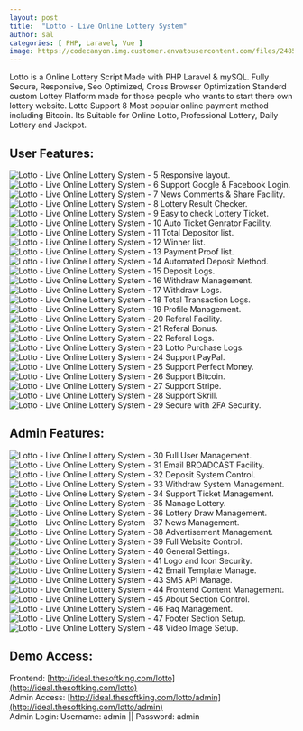 ```yaml
---
layout: post
title:  "Lotto - Live Online Lottery System"
author: sal
categories: [ PHP, Laravel, Vue ]
image: https://codecanyon.img.customer.envatousercontent.com/files/248557479/229LoKc.jpg?auto=compress%2Cformat&fit=crop&crop=top&max-h=8000&max-w=590&s=f0b081506d1d3f33df2a31152cb3f9a8
---
```

Lotto is a Online Lottery Script Made with PHP Laravel & mySQL. Fully Secure, Responsive, Seo Optimized, Cross Browser Optimization Standerd custom Lottey Platform made for those people who wants to start there own lottery website. Lotto Support 8 Most popular online payment method including Bitcoin. Its Suitable for Online Lotto, Professional Lottery, Daily Lottery and Jackpot.  

## User Features:

![Lotto - Live Online Lottery System - 5](https://camo.envatousercontent.com/fcc6b6412e690148be3fc827e680053f9753a503/687474703a2f2f746865736f66746b696e672e636f6d2f622d706f696e742e706e67) Responsive layout.  
![Lotto - Live Online Lottery System - 6](https://camo.envatousercontent.com/fcc6b6412e690148be3fc827e680053f9753a503/687474703a2f2f746865736f66746b696e672e636f6d2f622d706f696e742e706e67) Support Google & Facebook Login.  
![Lotto - Live Online Lottery System - 7](https://camo.envatousercontent.com/fcc6b6412e690148be3fc827e680053f9753a503/687474703a2f2f746865736f66746b696e672e636f6d2f622d706f696e742e706e67) News Comments & Share Facility.  
![Lotto - Live Online Lottery System - 8](https://camo.envatousercontent.com/fcc6b6412e690148be3fc827e680053f9753a503/687474703a2f2f746865736f66746b696e672e636f6d2f622d706f696e742e706e67) Lottery Result Checker.  
![Lotto - Live Online Lottery System - 9](https://camo.envatousercontent.com/fcc6b6412e690148be3fc827e680053f9753a503/687474703a2f2f746865736f66746b696e672e636f6d2f622d706f696e742e706e67) Easy to check Lottery Ticket.  
![Lotto - Live Online Lottery System - 10](https://camo.envatousercontent.com/fcc6b6412e690148be3fc827e680053f9753a503/687474703a2f2f746865736f66746b696e672e636f6d2f622d706f696e742e706e67) Auto Ticket Genrator Facility.  
![Lotto - Live Online Lottery System - 11](https://camo.envatousercontent.com/fcc6b6412e690148be3fc827e680053f9753a503/687474703a2f2f746865736f66746b696e672e636f6d2f622d706f696e742e706e67) Total Depositor list.  
![Lotto - Live Online Lottery System - 12](https://camo.envatousercontent.com/fcc6b6412e690148be3fc827e680053f9753a503/687474703a2f2f746865736f66746b696e672e636f6d2f622d706f696e742e706e67) Winner list.  
![Lotto - Live Online Lottery System - 13](https://camo.envatousercontent.com/fcc6b6412e690148be3fc827e680053f9753a503/687474703a2f2f746865736f66746b696e672e636f6d2f622d706f696e742e706e67) Payment Proof list.  
![Lotto - Live Online Lottery System - 14](https://camo.envatousercontent.com/fcc6b6412e690148be3fc827e680053f9753a503/687474703a2f2f746865736f66746b696e672e636f6d2f622d706f696e742e706e67) Automated Deposit Method.  
![Lotto - Live Online Lottery System - 15](https://camo.envatousercontent.com/fcc6b6412e690148be3fc827e680053f9753a503/687474703a2f2f746865736f66746b696e672e636f6d2f622d706f696e742e706e67) Deposit Logs.  
![Lotto - Live Online Lottery System - 16](https://camo.envatousercontent.com/fcc6b6412e690148be3fc827e680053f9753a503/687474703a2f2f746865736f66746b696e672e636f6d2f622d706f696e742e706e67) Withdraw Management.  
![Lotto - Live Online Lottery System - 17](https://camo.envatousercontent.com/fcc6b6412e690148be3fc827e680053f9753a503/687474703a2f2f746865736f66746b696e672e636f6d2f622d706f696e742e706e67) Withdraw Logs.  
![Lotto - Live Online Lottery System - 18](https://camo.envatousercontent.com/fcc6b6412e690148be3fc827e680053f9753a503/687474703a2f2f746865736f66746b696e672e636f6d2f622d706f696e742e706e67) Total Transaction Logs.  
![Lotto - Live Online Lottery System - 19](https://camo.envatousercontent.com/fcc6b6412e690148be3fc827e680053f9753a503/687474703a2f2f746865736f66746b696e672e636f6d2f622d706f696e742e706e67) Profile Management.  
![Lotto - Live Online Lottery System - 20](https://camo.envatousercontent.com/fcc6b6412e690148be3fc827e680053f9753a503/687474703a2f2f746865736f66746b696e672e636f6d2f622d706f696e742e706e67) Referal Facility.  
![Lotto - Live Online Lottery System - 21](https://camo.envatousercontent.com/fcc6b6412e690148be3fc827e680053f9753a503/687474703a2f2f746865736f66746b696e672e636f6d2f622d706f696e742e706e67) Referal Bonus.  
![Lotto - Live Online Lottery System - 22](https://camo.envatousercontent.com/fcc6b6412e690148be3fc827e680053f9753a503/687474703a2f2f746865736f66746b696e672e636f6d2f622d706f696e742e706e67) Referal Logs.  
![Lotto - Live Online Lottery System - 23](https://camo.envatousercontent.com/fcc6b6412e690148be3fc827e680053f9753a503/687474703a2f2f746865736f66746b696e672e636f6d2f622d706f696e742e706e67) Lotto Purchase Logs.  
![Lotto - Live Online Lottery System - 24](https://camo.envatousercontent.com/fcc6b6412e690148be3fc827e680053f9753a503/687474703a2f2f746865736f66746b696e672e636f6d2f622d706f696e742e706e67) Support PayPal.  
![Lotto - Live Online Lottery System - 25](https://camo.envatousercontent.com/fcc6b6412e690148be3fc827e680053f9753a503/687474703a2f2f746865736f66746b696e672e636f6d2f622d706f696e742e706e67) Support Perfect Money.  
![Lotto - Live Online Lottery System - 26](https://camo.envatousercontent.com/fcc6b6412e690148be3fc827e680053f9753a503/687474703a2f2f746865736f66746b696e672e636f6d2f622d706f696e742e706e67) Support Bitcoin.  
![Lotto - Live Online Lottery System - 27](https://camo.envatousercontent.com/fcc6b6412e690148be3fc827e680053f9753a503/687474703a2f2f746865736f66746b696e672e636f6d2f622d706f696e742e706e67) Support Stripe.  
![Lotto - Live Online Lottery System - 28](https://camo.envatousercontent.com/fcc6b6412e690148be3fc827e680053f9753a503/687474703a2f2f746865736f66746b696e672e636f6d2f622d706f696e742e706e67) Support Skrill.  
![Lotto - Live Online Lottery System - 29](https://camo.envatousercontent.com/fcc6b6412e690148be3fc827e680053f9753a503/687474703a2f2f746865736f66746b696e672e636f6d2f622d706f696e742e706e67) Secure with 2FA Security.  

## Admin Features:

![Lotto - Live Online Lottery System - 30](https://camo.envatousercontent.com/fcc6b6412e690148be3fc827e680053f9753a503/687474703a2f2f746865736f66746b696e672e636f6d2f622d706f696e742e706e67) Full User Management.  
![Lotto - Live Online Lottery System - 31](https://camo.envatousercontent.com/fcc6b6412e690148be3fc827e680053f9753a503/687474703a2f2f746865736f66746b696e672e636f6d2f622d706f696e742e706e67) Email BROADCAST Facility.  
![Lotto - Live Online Lottery System - 32](https://camo.envatousercontent.com/fcc6b6412e690148be3fc827e680053f9753a503/687474703a2f2f746865736f66746b696e672e636f6d2f622d706f696e742e706e67) Deposit System Control.  
![Lotto - Live Online Lottery System - 33](https://camo.envatousercontent.com/fcc6b6412e690148be3fc827e680053f9753a503/687474703a2f2f746865736f66746b696e672e636f6d2f622d706f696e742e706e67) Withdraw System Management.  
![Lotto - Live Online Lottery System - 34](https://camo.envatousercontent.com/fcc6b6412e690148be3fc827e680053f9753a503/687474703a2f2f746865736f66746b696e672e636f6d2f622d706f696e742e706e67) Support Ticket Management.  
![Lotto - Live Online Lottery System - 35](https://camo.envatousercontent.com/fcc6b6412e690148be3fc827e680053f9753a503/687474703a2f2f746865736f66746b696e672e636f6d2f622d706f696e742e706e67) Manage Lottery.  
![Lotto - Live Online Lottery System - 36](https://camo.envatousercontent.com/fcc6b6412e690148be3fc827e680053f9753a503/687474703a2f2f746865736f66746b696e672e636f6d2f622d706f696e742e706e67) Lottery Draw Management.  
![Lotto - Live Online Lottery System - 37](https://camo.envatousercontent.com/fcc6b6412e690148be3fc827e680053f9753a503/687474703a2f2f746865736f66746b696e672e636f6d2f622d706f696e742e706e67) News Management.  
![Lotto - Live Online Lottery System - 38](https://camo.envatousercontent.com/fcc6b6412e690148be3fc827e680053f9753a503/687474703a2f2f746865736f66746b696e672e636f6d2f622d706f696e742e706e67) Advertisement Management.  
![Lotto - Live Online Lottery System - 39](https://camo.envatousercontent.com/fcc6b6412e690148be3fc827e680053f9753a503/687474703a2f2f746865736f66746b696e672e636f6d2f622d706f696e742e706e67) Full Website Control.  
![Lotto - Live Online Lottery System - 40](https://camo.envatousercontent.com/fcc6b6412e690148be3fc827e680053f9753a503/687474703a2f2f746865736f66746b696e672e636f6d2f622d706f696e742e706e67) General Settings.  
![Lotto - Live Online Lottery System - 41](https://camo.envatousercontent.com/fcc6b6412e690148be3fc827e680053f9753a503/687474703a2f2f746865736f66746b696e672e636f6d2f622d706f696e742e706e67) Logo and Icon Security.  
![Lotto - Live Online Lottery System - 42](https://camo.envatousercontent.com/fcc6b6412e690148be3fc827e680053f9753a503/687474703a2f2f746865736f66746b696e672e636f6d2f622d706f696e742e706e67) Email Template Manage.  
![Lotto - Live Online Lottery System - 43](https://camo.envatousercontent.com/fcc6b6412e690148be3fc827e680053f9753a503/687474703a2f2f746865736f66746b696e672e636f6d2f622d706f696e742e706e67) SMS API Manage.  
![Lotto - Live Online Lottery System - 44](https://camo.envatousercontent.com/fcc6b6412e690148be3fc827e680053f9753a503/687474703a2f2f746865736f66746b696e672e636f6d2f622d706f696e742e706e67) Frontend Content Management.  
![Lotto - Live Online Lottery System - 45](https://camo.envatousercontent.com/fcc6b6412e690148be3fc827e680053f9753a503/687474703a2f2f746865736f66746b696e672e636f6d2f622d706f696e742e706e67) About Section Control.  
![Lotto - Live Online Lottery System - 46](https://camo.envatousercontent.com/fcc6b6412e690148be3fc827e680053f9753a503/687474703a2f2f746865736f66746b696e672e636f6d2f622d706f696e742e706e67) Faq Management.  
![Lotto - Live Online Lottery System - 47](https://camo.envatousercontent.com/fcc6b6412e690148be3fc827e680053f9753a503/687474703a2f2f746865736f66746b696e672e636f6d2f622d706f696e742e706e67) Footer Section Setup.  
![Lotto - Live Online Lottery System - 48](https://camo.envatousercontent.com/fcc6b6412e690148be3fc827e680053f9753a503/687474703a2f2f746865736f66746b696e672e636f6d2f622d706f696e742e706e67) Video Image Setup.  

## Demo Access:

Frontend: [http://ideal.thesoftking.com/lotto](http://ideal.thesoftking.com/lotto)  
Admin Access: [http://ideal.thesoftking.com/lotto/admin](http://ideal.thesoftking.com/lotto/admin)  
Admin Login: Username: admin || Password: admin